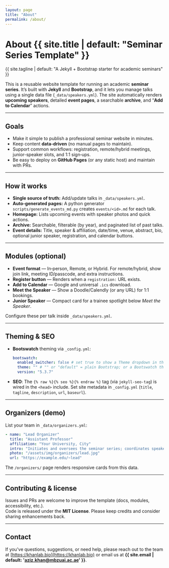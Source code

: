 ```yaml
---
layout: page
title: "About"
permalink: /about/
---
```


# About {{ site.title | default: "Seminar Series Template" }}

{{ site.tagline | default: "A Jekyll + Bootstrap starter for academic seminars" }}

This is a reusable website template for running an academic **seminar series**.
It’s built with **Jekyll** and **Bootstrap**, and it lets you manage talks using a single data file
(`_data/speakers.yml`). The site automatically renders **upcoming speakers**, detailed **event pages**,
a searchable **archive**, and “**Add to Calendar**” actions.

---

## Goals

- Make it simple to publish a professional seminar website in minutes.
- Keep content **data-driven** (no manual pages to maintain).
- Support common workflows: registration, remote/hybrid meetings, junior-speaker slots, and 1:1 sign‑ups.
- Be easy to deploy on **GitHub Pages** (or any static host) and maintain with PRs.

---

## How it works

- **Single source of truth:** Add/update talks in `_data/speakers.yml`.
- **Auto-generated pages:** A python generator `scripts/generate_events_md.py` creates `events/<id>.md` for each talk.
- **Homepage:** Lists upcoming events with speaker photos and quick actions.
- **Archive:** Searchable, filterable (by year), and paginated list of past talks.
- **Event details:** Title, speaker & affiliation, date/time, venue, abstract, bio, optional junior speaker,
  registration, and calendar buttons.

---

## Modules (optional)

- **Event format** — In‑person, Remote, or Hybrid. For remote/hybrid, show join link, meeting ID/passcode,
  and extra instructions.
- **Register button** — Renders when a `registration:` URL exists.
- **Add to Calendar** — Google and universal `.ics` download.
- **Meet the Speaker** — Show a Doodle/Calendly (or any URL) for 1:1 bookings.
- **Junior Speaker** — Compact card for a trainee spotlight below _Meet the Speaker_.

Configure these per talk inside `_data/speakers.yml`.

---

## Theming & SEO

- **Bootswatch** theming via `_config.yml`:
  ```yaml
  bootswatch:
    enabled_switcher: false # set true to show a Theme dropdown in the navbar
    theme: "" # "" or "default" = plain Bootstrap; or a Bootswatch theme name
    version: "5.3.7"
  ```
- **SEO**: The `{% raw %}{% seo %}{% endraw %}` tag (via `jekyll-seo-tag`) is wired in the `<head>` include.
  Set site metadata in `_config.yml` (`title`, `tagline`, `description`, `url`, `baseurl`).

---

## Organizers (demo)

List your team in `_data/organizers.yml`:

```yaml
- name: "Lead Organizer"
  title: "Assistant Professor"
  affiliation: "Your University, City"
  intro: "Initiates and oversees the seminar series; coordinates speakers and partnerships."
  photo: "/assets/img/organizers/lead.jpg"
  url: "https://example.edu/~lead"
```

The `/organizers/` page renders responsive cards from this data.

---

## Contributing & license

Issues and PRs are welcome to improve the template (docs, modules, accessibility, etc.).  
Code is released under the **MIT License**. Please keep credits and consider sharing enhancements back.

---

## Contact

If you've questions, suggestions, or need help, please reach out to the team at [https://khanlab.bio](https://khanlab.bio) or email us at **{{ site.email | default: 'aziz.khan@mbzuai.ac.ae' }}**.
